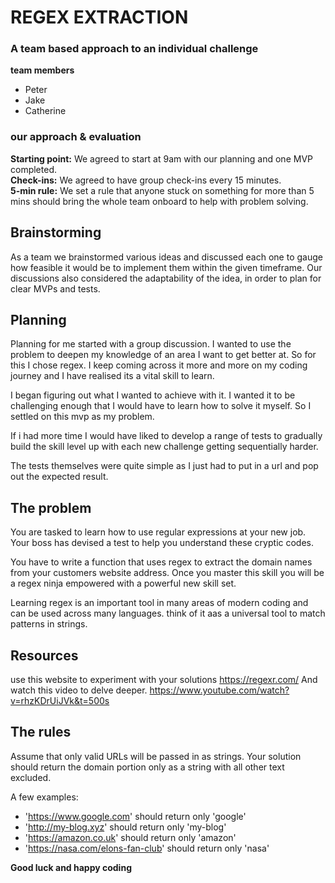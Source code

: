# REGEX EXTRACTION

### A team based approach to an individual challenge

**team members**

- Peter
- Jake
- Catherine

### our approach & evaluation

**Starting point:** We agreed to start at 9am with our planning and one MVP completed.  
**Check-ins:** We agreed to have group check-ins every 15 minutes.  
**5-min rule:** We set a rule that anyone stuck on something for more than 5 mins should bring the whole team onboard to help with problem solving.

## Brainstorming

As a team we brainstormed various ideas and discussed each one to gauge how feasible it would be to implement them within the given timeframe. Our discussions also considered the adaptability of the idea, in order to plan for clear MVPs and tests.

## Planning

Planning for me started with a group discussion. I wanted to use the problem to deepen my knowledge of an area I want to get better at. So for this I chose regex. I keep coming across it more and more on my coding journey and I have realised its a vital skill to learn.

I began figuring out what I wanted to achieve with it. I wanted it to be challenging enough that I would have to learn how to solve it myself. So I settled on this mvp as my problem.

If i had more time I would have liked to develop a range of tests to gradually build the skill level up with each new challenge getting sequentially harder.

The tests themselves were quite simple as I just had to put in a url and pop out the expected result.

## The problem

You are tasked to learn how to use regular expressions at your new job.
Your boss has devised a test to help you understand these cryptic codes.

You have to write a function that uses regex to extract the domain names from your customers website address. Once you master this skill you will be a regex ninja empowered with a powerful new skill set.

Learning regex is an important tool in many areas of modern coding and can be used across many languages. think of it aas a universal tool to match patterns in strings.

## Resources

use this website to experiment with your solutions
https://regexr.com/
And watch this video to delve deeper.
https://www.youtube.com/watch?v=rhzKDrUiJVk&t=500s

## The rules

Assume that only valid URLs will be passed in as strings. Your solution should return the domain portion only as a string with all other text excluded.

A few examples:

- 'https://www.google.com' should return only 'google'
- 'http://my-blog.xyz' should return only 'my-blog'
- 'https://amazon.co.uk' should return only 'amazon'
- 'https://nasa.com/elons-fan-club' should return only 'nasa'

**Good luck and happy coding**
